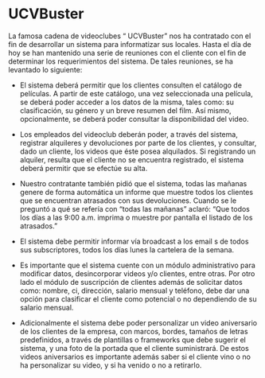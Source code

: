 UCVBuster
=========

La  famosa  cadena  de  videoclubes  “ UCVBuster”  nos  ha  contratado  con  el  fin  de 
desarrollar un sistema para informatizar sus locales.
Hasta el día de  hoy  se han mantenido una serie de reuniones con el cliente con el fin de 
determinar los requerimientos del sistema. De tales reuniones, se ha levantado lo siguiente: 

* El  sistema  deberá  permitir  que  los  clientes  consulten  el  catálogo  de  películas.  A 
partir de este catálogo, una vez seleccionada una película, se deberá poder acceder a 
los datos de  la misma, tales como:  su clasificación, su  género y un breve  resumen 
del film.  Así  mismo, opcionalmente, se deberá poder consultar la disponibilidad del 
video. 

* Los  empleados  del  videoclub  deberán  poder,  a  través  del  sistema,  registrar 
alquileres y devoluciones por parte de los clientes, y consultar, dado un cliente, los 
videos que éste posea alquilados. Si registrando un alquiler, resulta que el cliente no 
se encuentra registrado, el sistema deberá permitir que se efectúe su alta. 

* Nuestro  contratante  también  pidió  que  el  sistema,  todas  las  mañanas  genere  de 
forma  automática  un  informe  que  muestre  todos  los  clientes  que  se  encuentran 
atrasados con  sus devoluciones. Cuando se le preguntó a  qué  se refería con “todas 
las  mañanas”  aclaró:  “Que  todos  los  días  a  las  9:00  a.m.  imprima  o  muestre  por 
pantalla el listado de los atrasados.” 

* El  sistema  debe  permitir  informar  vía  broadcast  a  los  email s  de  todos  sus 
subscriptores, todos los días lunes la cartelera de la semana.

* Es importante  que el sistema cuente con un módulo administrativo  para  modificar
datos,  desincorporar  videos  y/o  clientes,  entre  otras.  Por  otro  lado  el  módulo  de 
suscripción  de  clientes  además  de  solicitar  datos  como:  nombre,  ci,  dirección, 
salario  mensual  y  teléfono,  debe  dar  una  opción  para  clasificar  el  cliente  como 
potencial o no dependiendo de su salario mensual.

* Adicionalmente  el  sistema  debe  poder  personalizar  un  video  aniversario  de  los 
clientes  de la empresa, con marcos, bordes, tamaños de letras predefinidos, a través
de plantillas  o frameworks que debe sugerir el sistema,  y una foto de la portada que 
el cliente  suministrará. De estos videos aniversarios es importante además saber si 
el cliente vino o no ha personalizar su video, y si ha venido o no a retirarlo.
